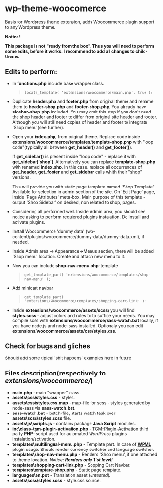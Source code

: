 # wp-theme-woocomerce
Basis for Wordpress theme extension, adds Woocommerce plugin support to any Wordpress theme.

__Notice!__

__This package is not "ready from the box". Thus you will need to perform some edits, before it works.
I recommend to add all changes to child-theme.__

## Edits to perform:

+ In __functions.php__ include base wrapper class.
	>
    >`locate_template( 'extensions/woocommerce/main.php', true );`
    >

+ Duplicate __header.php__ and __footer.php__ from original theme and rename them to __header-shop.php__ and __footer-shop.php__. You already have __sidebar-shop.php__ included.
	You may omit this step if you don't need the shop header and footer to differ from original site header and footer. Although you will still need copies of header and footer to integrate 'Shop menu'(see further).

+ Open your __index.php__, from original theme. Replace code inside __extensions/woocommerce/templates/template-shop.php__ with "loop code"(typically all between __get_header()__ and __get_footer()__).
	
    If __get_sidebar()__ is present inside "loop code" - replace it with __get_sidebar('shop')__.
	Alternatively you can replace __template-shop.php__ with renamed __index.php__. In this case, replace all occurrences of __get_header__, __get_footer__ and __get_sidebar__ calls whith their "shop" versions.
	
	This will provide you with static page template named 'Shop Template'. Available for selection in admin section of the site. On 'Edit Page' page, inside 'Page Attributes' meta-box.
	Main purpose of this template - output 'Shop Sidebar' on desired, non related to shop, pages.

+ Considering all performed well. Inside Admin area, you should see notice asking to perform requiered plugins instalation. Do install and activate plugins.

+ Install Woocommerce 'dummy data' (wp-content/plugins/woocommerce/dummy-data/dummy-data.xml), if needed.

+ Inside Admin area -> Appearance->Menus section, there will be added 'Shop menu' location. Create and attach new menu to it.

+ Now you can include __shop-nav-menu.php__-template
	>
	>`get_template_part( 'extensions/woocommerce/templates/shop-nav-menu' );`
	>

+ Add minicart navbar
	>
	>`get_template_part( 'extensions/woocommerce/templates/shopping-cart-link' );`
	>

+ Inside __extensions/woocommerce/assets/scss/__ you will find __styles.scss__ - adjust colors and rules to to suffice your needs. You may compile scss with __extensions/woocommerce/sass-watch.bat__ locally, if you have node.js and node-sass installed. Optionaly you can edit __extensions/woocommerce/assets/css/styles.css__.

## Check for bugs and gliches
Should add some tipical 'shit happens' examples here in future

## Files description(respectively to <em>extensions/woocommerce/</em>)
* __main.php__ - main "wrapper" class.
* __assets\css\styles.css__ - styles.
* __assets\css\styles.css.map__ - map-file for scss - styles generated by node-sass via __sass-watch.bat__.
* __sass-watch.bat__ - batch-file, starts watch task over __assets\scss\styles.scss__ file.
* __assets\js\scripts.js__ - contains package __Java Script__ modules.
* __inc\class-tgm-plugin-activation.php__ - [TGM-Plugin-Activation](http://tgmpluginactivation.com/) third party __PHP__- script used for automated _WordPress_ plugins instalation/activation.
* __templates\multilingual-menu.php__ - Template part. In case of [__WPML__](https://wpml.org/) plugin usage. Should render currency switcher and language switcher.
* __templates\shop-nav-menu.php__ - Renders 'Shop menu', if one attached to theme location. _Notice: __Renders only 1'st level!___
* __templates\shopping-cart-link.php__ - Sopping Cart Navbar.
* __templates\template-shop.php__ - Static page template.
* __languages\en.pot__ - Translation asset (_untested_).
* __assets\scss\styles.scss__ - style.css source.
